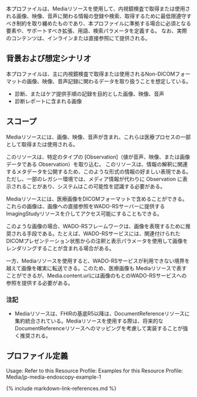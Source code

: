 本プロファイルは、Mediaリソースを使用して、内視鏡検査で取得または使用される画像、映像、音声に関わる情報の登録や検索、取得するために最低限遵守すべき制約を取り纏めたものであり、本プロファイルに準拠する場合に必須となる要素や、サポートすべき拡張、用語、検索パラメータを定義する。
なお、実際のコンテンツは、インラインまたは直接参照にて提供される。

## 背景および想定シナリオ

本プロファイルは、主に内視鏡検査で取得または使用されるNon-DICOMフォーマットの画像、映像、音声記録に関わるデータを取り扱うことを想定している。
* 診断、またはケア提供手順の記録を目的とした画像、映像、音声
* 診断レポートに含まれる画像

## スコープ

Mediaリソースには、画像、映像、音声が含まれ、これらは医療プロセスの一部として取得または使用される。

このリソースは、特定のタイプの [Observation]（値が音声、映像、または画像データである Observation）を取り込む。 このリソースは、情報の解釈に関連するメタデータを公開するため、このような形式の情報の好ましい表現である。 ただし、一部のレガシー環境では、メディア情報が代わりに Observation に表示されることがあり、システムはこの可能性を認識する必要がある。

Mediaリソースには、医療画像をDICOMフォーマットで含めることができる。これらの画像は、画像への直接参照をWADO-RSサーバーに提供するImagingStudyリソースを介してアクセス可能にすることもできる。

このような画像の場合、WADO-RSフレームワークは、画像を表現するために推奨される手段である。たとえば、WADO-RSサービスには、関連付けられた DICOMプレゼンテーション状態からの注釈と表示パラメータを使用して画像をレンダリングすることが含まれる場合がある。

一方、Mediaリソースを使用すると、WADO-RSサービスが利用できない境界を越えて画像を確実に転送できる。このため、医療画像も Mediaリソースで表すことができるが、Media.content.urlには画像のもとのWADO-RSサービスへの参照を提供する必要がある。

<h3>注記</h3>

* Mediaリソースは、FHIRの基底R5以降は、DocumentReferenceリソースに集約統合されている。Mediaリソースを使用する際は、将来的なDocumentReferenceリソースへのマッピングを考慮して実装することが強く推奨される。

## プロファイル定義
Usage:
Refer to this Resource Profile:
Examples for this Resource Profile: Media/jp-media-endoscopy-example-1

{% include markdown-link-references.md %}
